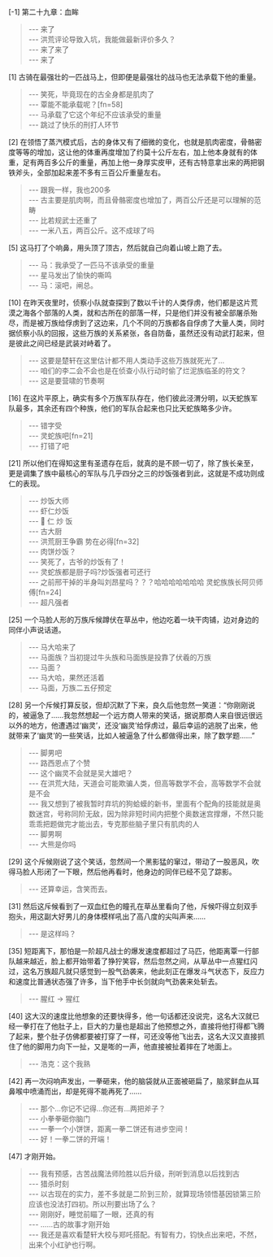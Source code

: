 
[-1] 第二十九章：血眸
>--- 来了<br>
>--- 洪荒评论导致入坑，我能做最新评价多久？<br>
>--- 来了来了<br>
>--- 来了<br>

[1] 古骑在最强壮的一匹战马上，但即便是最强壮的战马也无法承载下他的重量。
>--- 笑死，毕竟现在的古全身都是肌肉了<br>
>--- 覃能不能承载呢？[fn=58]<br>
>--- 马承载了它这个年纪不应该承受的重量<br>
>--- 跳过了快乐的刑打人环节<br>

[2] 在领悟了蒸汽模式后，古的身体又有了细微的变化，也就是肌肉密度，骨骼密度等等的增加，这让他的体重再度增加了约莫十公斤左右，加上他本身就有的体重，足有两百多公斤的重量，再加上他一身厚实皮甲，还有古特意拿出来的两把钢铁斧头，全部加起来差不多有三百公斤重量左右。
>--- 跟我一样，我也200多<br>
>--- 古主要是肌肉啊，而且骨骼密度也增加了，两百公斤还是可以理解的范畴<br>
>--- 比若规武士还重了<br>
>--- 一米八五，两百公斤。这不成球了吗<br>

[5] 这马打了个响鼻，用头顶了顶古，然后就自己向着山坡上跑了去。
>--- 马：我承受了一匹马不该承受的重量<br>
>--- 星马发出了愉快的嘶鸣<br>
>--- 马：滚吧，闸总。<br>

[10] 在昨天夜里时，侦察小队就查探到了数以千计的人类俘虏，他们都是这片荒漠之海各个部落的人类，就和古所在的部落一样，只是他们并没有被全部屠杀殆尽，而是被万族给俘虏到了这边来，几个不同的万族都各自俘虏了大量人类，同时据侦察小队的回报，这些万族的关系紧张，各自防备，虽然还没有动武打起来，但是彼此之间已经是武装对峙着了。
>--- 这要是楚轩在这里估计都不用人类动手这些万族就死光了…<br>
>--- 咱们的李二会不会也是在侦查小队行动时偷了烂泥族临圣的符文？<br>
>--- 这是要营啸的节奏啊<br>

[16] 在这片平原上，确实有多个万族军队存在，他们彼此泾渭分明，以天蛇族军队最多，其余还有四个种族，他们的军队合起来也只比天蛇族略多少许。
>--- 错字受<br>
>--- 灵蛇族吧[fn=21]<br>
>--- 打错了吧<br>

[21] 所以他们在得知这里有圣遗存在后，就真的是不顾一切了，除了族长亲至，更是调集了族中最核心的军队与几乎四分之三的炒饭强者到此，这就是不成功则成仁的表现。
>--- 炒饭大师<br>
>--- 虾仁炒饭<br>
>--- 🦐 仁 炒 饭<br>
>--- 古大厨<br>
>--- 洪荒厨王争霸 势在必得[fn=32]<br>
>--- 肉饼炒饭？<br>
>--- 笑死了，古爷的炒饭有了！<br>
>--- 灵蛇族都是厨子吗?炒饭强者可还行<br>
>--- 之前邢干掉的半身叫刘昂星吗？？？哈哈哈哈哈哈哈 灵蛇族族长阿贝师傅[fn=24]<br>
>--- 超凡强者<br>

[25] 一个马脸人形的万族斥候蹲伏在草丛中，他边吃着一块干肉铺，边对身边的同伴小声说话道。
>--- 马大哈来了<br>
>--- 马面族？当初提过牛头族和马面族是投靠了伏羲的万族<br>
>--- 马面？<br>
>--- 马大哈，果然还活着<br>
>--- 马面，万族二五仔预定<br>

[28] 另一个斥候打算反驳，但却沉默了下来，良久后他忽然一笑道：“你刚刚说的，被逼急了……我忽然想起一个远方商人带来的笑话，据说那商人来自很远很远以外的地方，他遭遇过‘幽灵’，还没‘幽灵’给俘虏过，最后幸运的逃脱了出来，他就带来了‘幽灵’的一些笑话，比如人被逼急了什么都做得出来，除了数学题……”
>--- 脚男吧<br>
>--- 路西恩点了个赞<br>
>--- 这个幽灵不会就是吴大雄吧？<br>
>--- 在洪荒大陆，天道会可能欺骗人类，但高等数学不会，高等数学不会就是不会<br>
>--- 我又想到了被我暂时弃坑的狗蛤蟆的新书，里面有个配角的技能就是奥数迷宫，号称同阶无敌，因为除非短时间内把整个奥数迷宫撑爆，不然只能乖乖把题做完才能出去，专克那些脑子里只有肌肉的人<br>
>--- 脚男啊<br>
>--- 大熊是你吗<br>

[29] 这个斥候刚说了这个笑话，忽然间一个黑影猛的窜过，带动了一股恶风，吹得马脸人形闭了一下眼，然后他再看时，他身边的同伴已经不见了踪影。
>--- 还算幸运，含笑而去。<br>

[31] 然后这斥候看到了一双血红色的瞳孔在草丛里看向了他，斥候吓得立刻双手抱头，用这副大好男儿的身体模样吼出了高八度的尖叫声来……
>--- 是这样吗？<br>

[35] 短距离下，那怕是一阶超凡战士的爆发速度都超过了马匹，他距离覃一行部队越来越近，脸上都开始带着了狰狞笑容，然后忽然之间，从草丛中一点猩红闪过，这名万族超凡就只感觉到一股气劲袭来，他此刻正在爆发斗气状态下，反应力和速度比普通状态强了许多，当下他手中长剑就向气劲袭来处斩去。
>--- 腥红 → 猩红<br>

[40] 这大汉的速度比他想象的还要快得多，他一句话都还没说完，这名大汉就已经一拳打在了他肚子上，巨大的力量也是超出了他预想之外，直接将他打得都飞腾了起来，整个肚子仿佛都要被打穿了一样，可还没等他飞出去，这名大汉又直接抓住了他的脚用力向下一扯，又是嘭的一声，他直接被扯着摔在了地面上。
>--- 浩克：这个我熟<br>

[42] 再一次闷响声发出，一拳砸来，他的脑袋就从正面被砸扁了，脑浆鲜血从耳鼻喉中喷涌而出，却是死得不能再死了……
>--- 那个…你记不记得…你还有…两把斧子？<br>
>--- 小拳拳砸你脑门<br>
>--- 一拳一个小饼饼，距离一拳二饼还有进步空间！<br>
>--- 好！一拳二饼的开端！<br>

[47] 才刚开始。
>--- 我有预感，古苦战魔法师险胜以后升级，刑听到消息以后找到古<br>
>--- 猎杀时刻<br>
>--- 以古现在的实力，差不多就是二阶到三阶，就算现场领悟基因锁第三阶应该也没法打四初。所以刑要出场了么？<br>
>--- 刚刚好，睡觉前瞄了一眼，还真的有<br>
>--- ……古的故事才刚开始<br>
>--- 我还是喜欢看楚轩大校与郑吒搭配。有智有力，钧快点出来吧，不然，出来个小红驴也行啊。<br>
